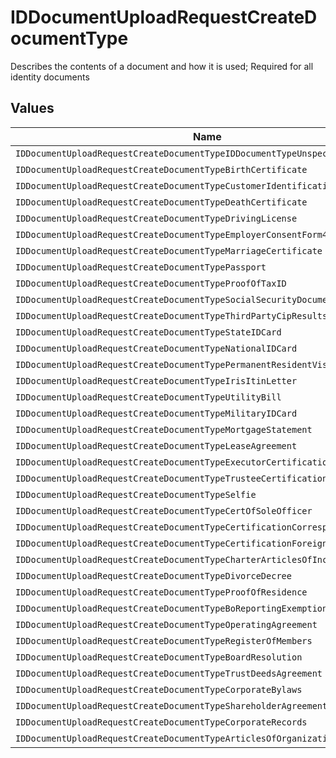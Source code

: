 # IDDocumentUploadRequestCreateDocumentType

Describes the contents of a document and how it is used; Required for all identity documents


## Values

| Name                                                                          | Value                                                                         |
| ----------------------------------------------------------------------------- | ----------------------------------------------------------------------------- |
| `IDDocumentUploadRequestCreateDocumentTypeIDDocumentTypeUnspecified`          | ID_DOCUMENT_TYPE_UNSPECIFIED                                                  |
| `IDDocumentUploadRequestCreateDocumentTypeBirthCertificate`                   | BIRTH_CERTIFICATE                                                             |
| `IDDocumentUploadRequestCreateDocumentTypeCustomerIdentificationProcess`      | CUSTOMER_IDENTIFICATION_PROCESS                                               |
| `IDDocumentUploadRequestCreateDocumentTypeDeathCertificate`                   | DEATH_CERTIFICATE                                                             |
| `IDDocumentUploadRequestCreateDocumentTypeDrivingLicense`                     | DRIVING_LICENSE                                                               |
| `IDDocumentUploadRequestCreateDocumentTypeEmployerConsentForm407Letter`       | EMPLOYER_CONSENT_FORM_407_LETTER                                              |
| `IDDocumentUploadRequestCreateDocumentTypeMarriageCertificate`                | MARRIAGE_CERTIFICATE                                                          |
| `IDDocumentUploadRequestCreateDocumentTypePassport`                           | PASSPORT                                                                      |
| `IDDocumentUploadRequestCreateDocumentTypeProofOfTaxID`                       | PROOF_OF_TAX_ID                                                               |
| `IDDocumentUploadRequestCreateDocumentTypeSocialSecurityDocument`             | SOCIAL_SECURITY_DOCUMENT                                                      |
| `IDDocumentUploadRequestCreateDocumentTypeThirdPartyCipResults`               | THIRD_PARTY_CIP_RESULTS                                                       |
| `IDDocumentUploadRequestCreateDocumentTypeStateIDCard`                        | STATE_ID_CARD                                                                 |
| `IDDocumentUploadRequestCreateDocumentTypeNationalIDCard`                     | NATIONAL_ID_CARD                                                              |
| `IDDocumentUploadRequestCreateDocumentTypePermanentResidentVisa`              | PERMANENT_RESIDENT_VISA                                                       |
| `IDDocumentUploadRequestCreateDocumentTypeIrisItinLetter`                     | IRIS_ITIN_LETTER                                                              |
| `IDDocumentUploadRequestCreateDocumentTypeUtilityBill`                        | UTILITY_BILL                                                                  |
| `IDDocumentUploadRequestCreateDocumentTypeMilitaryIDCard`                     | MILITARY_ID_CARD                                                              |
| `IDDocumentUploadRequestCreateDocumentTypeMortgageStatement`                  | MORTGAGE_STATEMENT                                                            |
| `IDDocumentUploadRequestCreateDocumentTypeLeaseAgreement`                     | LEASE_AGREEMENT                                                               |
| `IDDocumentUploadRequestCreateDocumentTypeExecutorCertification`              | EXECUTOR_CERTIFICATION                                                        |
| `IDDocumentUploadRequestCreateDocumentTypeTrusteeCertification`               | TRUSTEE_CERTIFICATION                                                         |
| `IDDocumentUploadRequestCreateDocumentTypeSelfie`                             | SELFIE                                                                        |
| `IDDocumentUploadRequestCreateDocumentTypeCertOfSoleOfficer`                  | CERT_OF_SOLE_OFFICER                                                          |
| `IDDocumentUploadRequestCreateDocumentTypeCertificationCorrespondentAccounts` | CERTIFICATION_CORRESPONDENT_ACCOUNTS                                          |
| `IDDocumentUploadRequestCreateDocumentTypeCertificationForeignBanks`          | CERTIFICATION_FOREIGN_BANKS                                                   |
| `IDDocumentUploadRequestCreateDocumentTypeCharterArticlesOfIncorporation`     | CHARTER_ARTICLES_OF_INCORPORATION                                             |
| `IDDocumentUploadRequestCreateDocumentTypeDivorceDecree`                      | DIVORCE_DECREE                                                                |
| `IDDocumentUploadRequestCreateDocumentTypeProofOfResidence`                   | PROOF_OF_RESIDENCE                                                            |
| `IDDocumentUploadRequestCreateDocumentTypeBoReportingExemptionProof`          | BO_REPORTING_EXEMPTION_PROOF                                                  |
| `IDDocumentUploadRequestCreateDocumentTypeOperatingAgreement`                 | OPERATING_AGREEMENT                                                           |
| `IDDocumentUploadRequestCreateDocumentTypeRegisterOfMembers`                  | REGISTER_OF_MEMBERS                                                           |
| `IDDocumentUploadRequestCreateDocumentTypeBoardResolution`                    | BOARD_RESOLUTION                                                              |
| `IDDocumentUploadRequestCreateDocumentTypeTrustDeedsAgreement`                | TRUST_DEEDS_AGREEMENT                                                         |
| `IDDocumentUploadRequestCreateDocumentTypeCorporateBylaws`                    | CORPORATE_BYLAWS                                                              |
| `IDDocumentUploadRequestCreateDocumentTypeShareholderAgreement`               | SHAREHOLDER_AGREEMENT                                                         |
| `IDDocumentUploadRequestCreateDocumentTypeCorporateRecords`                   | CORPORATE_RECORDS                                                             |
| `IDDocumentUploadRequestCreateDocumentTypeArticlesOfOrganization`             | ARTICLES_OF_ORGANIZATION                                                      |